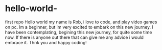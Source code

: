 # hello-world-
first repo
Hello world my name is Rob, i love to code, and play video games on pc. 
Im a beginner, but im very excited to embark on this new journey.
I have been contemplating, begining this new journey,
for quite some time now. 
If there is anyone out there that can give me any advice i would embrace it. 
Thnk you and happy coding!
